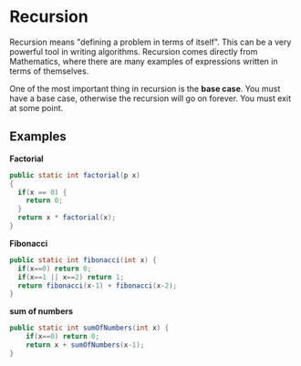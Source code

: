 # Recursion


Recursion means "defining a problem in terms of itself". This can be a very powerful tool in writing algorithms. Recursion comes directly from Mathematics, where there are many examples of expressions written in terms of themselves. 

One of the most important thing in recursion is the **base case**. You must have a base case, otherwise the recursion will go on forever. You must exit at some point. 

## Examples

**Factorial**

```java
public static int factorial(p x)
{
  if(x == 0) {
    return 0;
  }
  return x * factorial(x);
}
```

**Fibonacci**

```java
public static int fibonacci(int x) {
  if(x==0) return 0;
  if(x==1 || x==2) return 1;
  return fibonacci(x-1) + fibonacci(x-2);
}
```

**sum of numbers**

```java
public static int sumOfNumbers(int x) {
    if(x==0) return 0;
    return x + sumOfNumbers(x-1);
}
```
